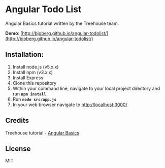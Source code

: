 # Angular Todo List

Angular Basics tutorial written by the Treehouse team.

**Demo**: [http://bjoberg.github.io/angular-todolist/](http://bjoberg.github.io/angular-todolist/)

## Installation:
1. Install node.js (v5.x.x)
2. Install npm (v3.x.x)
3. Install Express
4. Clone this repository
5. Within your command line, navigate to your local project directory and run **`npm install`**
6. Run **`node src/app.js`**
7. In your web browser navigate to [http://localhost:3000/](http://localhost:3000/)

## Credits

Treehouse tutorial - [Angular Basics](https://teamtreehouse.com/library/angular-basics)

## License

MIT
